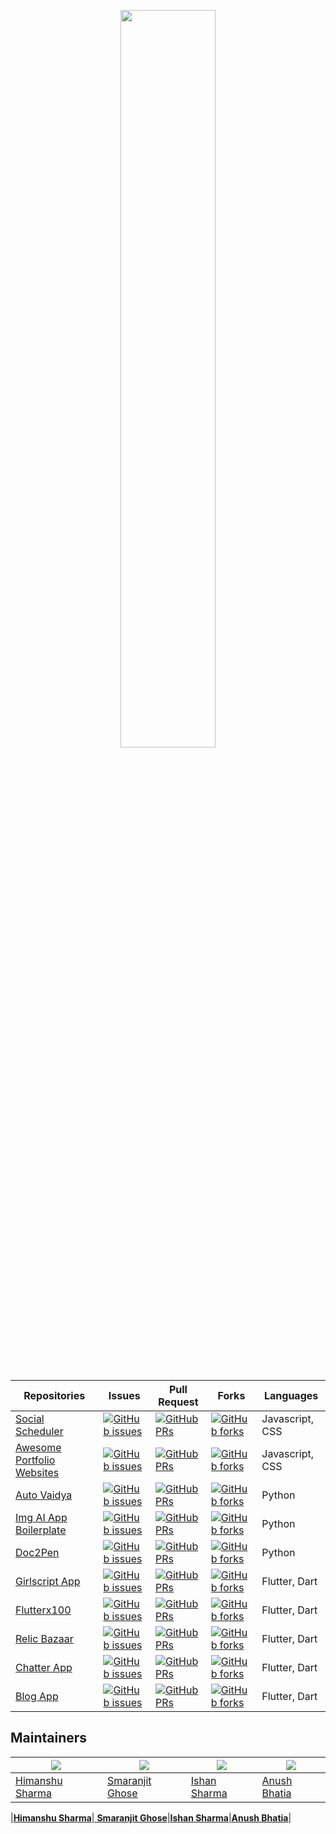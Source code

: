 <p align="center"><img src="https://github.com/flutterchennai/Hacktoberfest2020/blob/master/Logo%20Sponsors%20Light.png" width="55%"/></p>

<br>

| Repositories               | Issues | Pull Request | Forks | Languages |
|----------------------------|--------|--------------|-------|-----------|
| [Social Scheduler](https://github.com/anushbhatia/Social-Scheduler)           | [![GitHub issues](https://img.shields.io/github/issues/anushbhatia/Social-Scheduler?color=red&logo=github&style=flat-square)](https://github.com/anushbhatia/Social-Scheduler/issues)       | [![GitHub PRs](https://img.shields.io/github/issues-pr/anushbhatia/Social-Scheduler?style=flat-square&logo=github)](https://github.com/anushbhatia/Social-Scheduler/pulls)             | [![GitHub forks](https://img.shields.io/github/forks/anushbhatia/Social-Scheduler?style=flat-square&logo=git)](https://github.com/anushbhatia/Social-Scheduler/network)      | Javascript, CSS          |
| [Awesome Portfolio Websites](https://github.com/smaranjitghose/awesome-portfolio-websites)           | [![GitHub issues](https://img.shields.io/github/issues/smaranjitghose/awesome-portfolio-websites?color=red&logo=github&style=flat-square)](https://github.com/smaranjitghose/awesome-portfolio-websites/issues)       | [![GitHub PRs](https://img.shields.io/github/issues-pr/smaranjitghose/awesome-portfolio-websites?style=flat-square&logo=github)](https://github.com/smaranjitghose/awesome-portfolio-websites/pulls)             | [![GitHub forks](https://img.shields.io/github/forks/smaranjitghose/awesome-portfolio-websites?style=flat-square&logo=git)](https://github.com/smaranjitghose/awesome-portfolio-websites/network)      | Javascript, CSS          |
| [Auto Vaidya](https://github.com/smaranjitghose/auto_vaidya)           | [![GitHub issues](https://img.shields.io/github/issues/smaranjitghose/auto_vaidya?color=red&logo=github&style=flat-square)](https://github.com/smaranjitghose/auto_vaidya/issues)       | [![GitHub PRs](https://img.shields.io/github/issues-pr/smaranjitghose/auto_vaidya?style=flat-square&logo=github)](https://github.com/smaranjitghose/auto_vaidya/pulls)             | [![GitHub forks](https://img.shields.io/github/forks/smaranjitghose/auto_vaidya?style=flat-square&logo=git)](https://github.com/smaranjitghose/auto_vaidya/network)      | Python          |
| [Img AI App Boilerplate](https://github.com/smaranjitghose/img_ai_app_boilerplate)           | [![GitHub issues](https://img.shields.io/github/issues/smaranjitghose/img_ai_app_boilerplate?color=red&logo=github&style=flat-square)](https://github.com/smaranjitghose/img_ai_app_boilerplate/issues)       | [![GitHub PRs](https://img.shields.io/github/issues-pr/smaranjitghose/img_ai_app_boilerplate?style=flat-square&logo=github)](https://github.com/smaranjitghose/img_ai_app_boilerplate/pulls)             | [![GitHub forks](https://img.shields.io/github/forks/smaranjitghose/img_ai_app_boilerplate?style=flat-square&logo=git)](https://github.com/smaranjitghose/img_ai_app_boilerplate/network)      | Python          |
| [Doc2Pen](https://github.com/smaranjitghose/doc2pen)           | [![GitHub issues](https://img.shields.io/github/issues/smaranjitghose/doc2pen?color=red&logo=github&style=flat-square)](https://github.com/smaranjitghose/doc2pen/issues)       | [![GitHub PRs](https://img.shields.io/github/issues-pr/smaranjitghose/doc2pen?style=flat-square&logo=github)](https://github.com/smaranjitghose/doc2pen/pulls)             | [![GitHub forks](https://img.shields.io/github/forks/smaranjitghose/doc2pen?style=flat-square&logo=git)](https://github.com/smaranjitghose/doc2pen/network)      | Python          |
| [Girlscript App](https://github.com/smaranjitghose/girlscript_app)           | [![GitHub issues](https://img.shields.io/github/issues/smaranjitghose/girlscript_app?color=red&logo=github&style=flat-square)](https://github.com/smaranjitghose/girlscript_app/issues)       | [![GitHub PRs](https://img.shields.io/github/issues-pr/smaranjitghose/girlscript_app?style=flat-square&logo=github)](https://github.com/smaranjitghose/girlscript_app/pulls)             | [![GitHub forks](https://img.shields.io/github/forks/smaranjitghose/girlscript_app?style=flat-square&logo=git)](https://github.com/smaranjitghose/girlscript_app/network)      | Flutter, Dart          |
| [Flutterx100](https://github.com/himanshusharma89/flutterx100)           | [![GitHub issues](https://img.shields.io/github/issues/himanshusharma89/flutterx100?color=red&logo=github&style=flat-square)](https://github.com/himanshusharma89/flutterx100/issues)       | [![GitHub PRs](https://img.shields.io/github/issues-pr/himanshusharma89/flutterx100?style=flat-square&logo=github)](https://github.com/himanshusharma89/flutterx100/pulls)             | [![GitHub forks](https://img.shields.io/github/forks/himanshusharma89/flutterx100?style=flat-square&logo=git)](https://github.com/himanshusharma89/flutterx100/network)      | Flutter, Dart          |
| [Relic Bazaar](https://github.com/himanshusharma89/relic_bazaar)           | [![GitHub issues](https://img.shields.io/github/issues/himanshusharma89/relic_bazaar?color=red&logo=github&style=flat-square)](https://github.com/himanshusharma89/relic_bazaar/issues)       | [![GitHub PRs](https://img.shields.io/github/issues-pr/himanshusharma89/relic_bazaar?style=flat-square&logo=github)](https://github.com/himanshusharma89/relic_bazaar/pulls)             | [![GitHub forks](https://img.shields.io/github/forks/himanshusharma89/relic_bazaar?style=flat-square&logo=git)](https://github.com/himanshusharma89/relic_bazaar/network)      | Flutter, Dart          |
| [Chatter App](https://github.com/ishandeveloper/Chatter-App)           | [![GitHub issues](https://img.shields.io/github/issues/ishandeveloper/Chatter-App?color=red&logo=github&style=flat-square)](https://github.com/ishandeveloper/Chatter-App/issues)       | [![GitHub PRs](https://img.shields.io/github/issues-pr/ishandeveloper/Chatter-App?style=flat-square&logo=github)](https://github.com/ishandeveloper/Chatter-App/pulls)             | [![GitHub forks](https://img.shields.io/github/forks/ishandeveloper/Chatter-App?style=flat-square&logo=git)](https://github.com/ishandeveloper/Chatter-App/network)      | Flutter, Dart          |
| [Blog App](https://github.com/himanshusharma89/Flutter-Blog-App)           | [![GitHub issues](https://img.shields.io/github/issues/himanshusharma89/Flutter-Blog-App?color=red&logo=github&style=flat-square)](https://github.com/himanshusharma89/Flutter-Blog-App/issues)       | [![GitHub PRs](https://img.shields.io/github/issues-pr/himanshusharma89/Flutter-Blog-App?style=flat-square&logo=github)](https://github.com/himanshusharma89/Flutter-Blog-App/pulls)             | [![GitHub forks](https://img.shields.io/github/forks/himanshusharma89/Flutter-Blog-App?style=flat-square&logo=git)](https://github.com/himanshusharma89/Flutter-Blog-App/network)      | Flutter, Dart          |

## Maintainers

|<img src="https://avatars2.githubusercontent.com/u/44980497?v=4">|<img src="https://avatars2.githubusercontent.com/u/46641503?v=4">|<img src="https://avatars3.githubusercontent.com/u/54989142?v=4">|<img src="https://avatars3.githubusercontent.com/u/40017559?v=4">|
|----------------------------|--------|----------------------------|--------|
|[Himanshu Sharma](https://github.com/himanshusharma89)|[Smaranjit Ghose](https://github.com/smaranjitghose)|[Ishan Sharma](https://github.com/ishandeveloper)|[Anush Bhatia](https://github.com/anushbhatia)|


|<a href="https://github.com/himanshusharma89"><b>Himanshu Sharma</b>|<a href="https://github.com/smaranjitghose">
<b>Smaranjit Ghose</b>|<a href="https://github.com/ishandeveloper"><b>Ishan Sharma</b>|<a href="https://github.com/anushbhatia"><b>Anush Bhatia</b>|